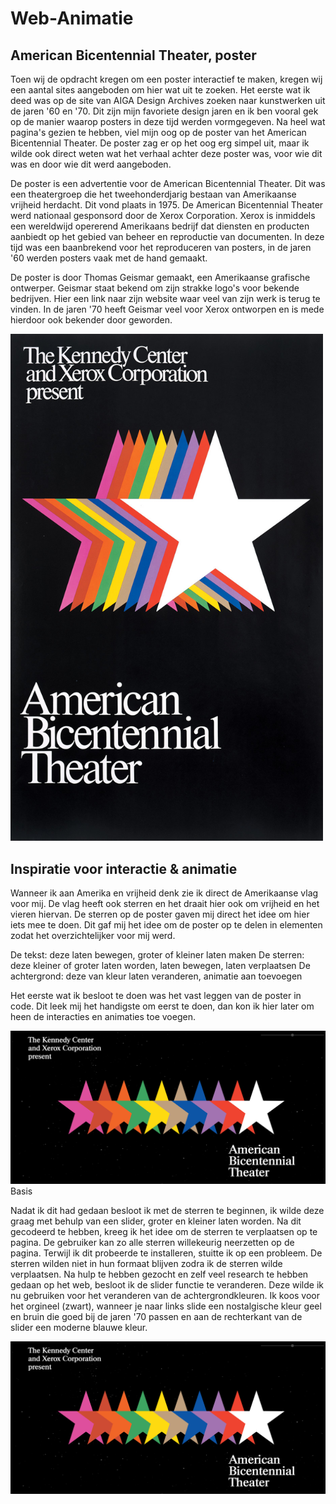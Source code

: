 # Web-Animatie

## American Bicentennial Theater, poster 

Toen wij de opdracht kregen om een poster interactief te maken, kregen wij een aantal sites aangeboden om hier wat uit te zoeken. Het eerste wat ik deed was op de site van AIGA Design Archives zoeken naar kunstwerken uit de jaren '60 en '70. Dit zijn mijn favoriete design jaren en ik ben vooral gek op de manier waarop posters in deze tijd werden vormgegeven. 
Na heel wat pagina's gezien te hebben, viel mijn oog op de poster van het American Bicentennial Theater. 
De poster zag er op het oog erg simpel uit, maar ik wilde ook direct weten wat het verhaal achter deze poster was, voor wie dit was en door wie dit werd aangeboden.

De poster is een advertentie voor de American Bicentennial Theater. Dit was een theatergroep die het tweehonderdjarig bestaan van Amerikaanse vrijheid herdacht. Dit vond plaats in 1975. De American Bicentennial Theater werd nationaal gesponsord door de Xerox Corporation. Xerox is inmiddels een wereldwijd opererend Amerikaans bedrijf dat diensten en producten aanbiedt op het gebied van beheer en reproductie van documenten. In deze tijd was een baanbrekend voor het reproduceren van posters, in de jaren '60 werden posters vaak met de hand gemaakt. 

De poster is door Thomas Geismar gemaakt, een Amerikaanse grafische ontwerper. Geismar staat bekend om zijn strakke logo's voor bekende bedrijven. Hier een link naar zijn website waar veel van zijn werk is terug te vinden. In de jaren '70 heeft Geismar veel voor Xerox ontworpen en is mede hierdoor ook bekender door geworden. 

<img src="screenshots/29080_or.jpg" width="500px" />
  
  ## Inspiratie voor interactie & animatie
  
  Wanneer ik aan Amerika en vrijheid denk zie ik direct de Amerikaanse vlag voor mij. De vlag heeft ook sterren en het draait hier ook om vrijheid en het vieren hiervan. 
  De sterren op de poster gaven mij direct het idee om hier iets mee te doen. Dit gaf mij het idee om de poster op te delen in elementen zodat het overzichtelijker voor mij werd. 
  
  De tekst: deze laten bewegen, groter of kleiner laten maken
  De sterren: deze kleiner of groter laten worden, laten bewegen, laten verplaatsen
  De achtergrond: deze van kleur laten veranderen, animatie aan toevoegen
  
  Het eerste wat ik besloot te doen was het vast leggen van de poster in code. Dit leek mij het handigste om eerst te doen, dan kon ik hier later om heen de interacties en animaties toe voegen. 
  
  ![Vormgeving](screenshots/basic-screen.png)Basis
  
  Nadat ik dit had gedaan besloot ik met de sterren te beginnen, ik wilde deze graag met behulp van een slider, groter en kleiner laten worden. Na dit gecodeerd te hebben, kreeg ik het idee om de sterren te verplaatsen op te pagina. De gebruiker kan zo alle sterren willekeurig neerzetten op de pagina. 
  Terwijl ik dit probeerde te installeren, stuitte ik op een probleem. De sterren wilden niet in hun formaat blijven zodra ik de sterren wilde verplaatsen. Na hulp te hebben gezocht en zelf veel research te hebben gedaan op het web, besloot ik de slider functie te veranderen. Deze wilde ik nu gebruiken voor het veranderen van de achtergrondkleuren. Ik koos voor het orgineel (zwart), wanneer je naar links slide een nostalgische kleur geel en bruin die goed bij de jaren '70 passen en aan de rechterkant van de slider een moderne blauwe kleur. 
  
  ![Vormgeving](screenshots/basic-screen.png)
